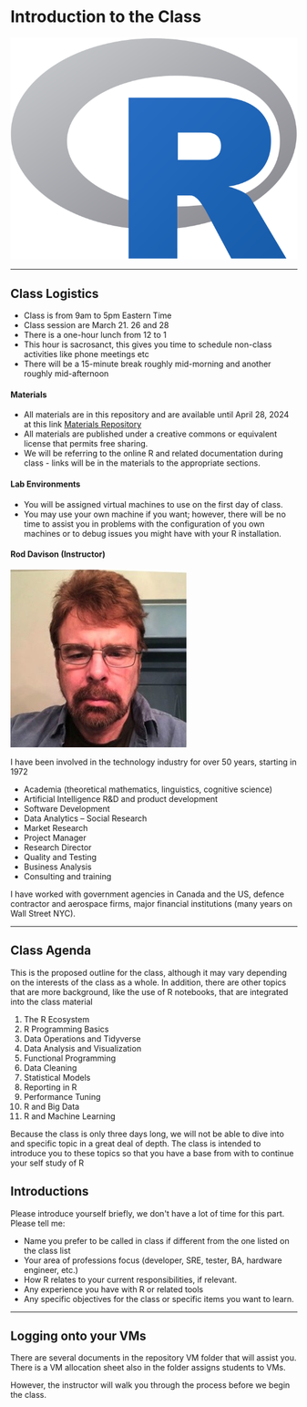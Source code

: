 # Introduction to the Class

![](images/R_logo.svg_-3623858863.png?raw=true)


---

## Class Logistics

- Class is from 9am to 5pm Eastern Time
- Class session are March 21. 26 and 28
- There is a one-hour lunch from 12 to 1
- This hour is sacrosanct, this gives you time to schedule non-class activities like phone meetings etc
- There will be a 15-minute break roughly mid-morning and another roughly mid-afternoon

#### Materials

- All materials are in this repository and are available until April 28, 2024 at this link  [Materials Repository](https://github.com/ExgnosisClasses/R-March2024)
- All materials are published under a creative commons or equivalent license that permits free sharing.
- We will be referring to the online R and related documentation during class - links will be in the materials to the appropriate sections.

#### Lab Environments

- You will be assigned virtual machines to use on the first day of class.
- You may use your own machine if you want; however, there will be no time to assist you in problems with the configuration of you own machines or to debug issues you might have with your R installation.

#### Rod Davison (Instructor)

![](images/RodDavison.png)

I have been involved in the technology industry for over 50 years, starting in 1972

- Academia (theoretical mathematics, linguistics, cognitive science)
- Artificial Intelligence R&D and product development
- Software Development
- Data Analytics – Social Research
- Market Research
- Project Manager
- Research Director
- Quality and Testing
- Business Analysis
- Consulting and training

I have worked with government agencies in Canada and the US, defence contractor and aerospace firms, major financial institutions (many years on Wall Street NYC).

---
## Class Agenda

This is the proposed outline for the class, although it may vary depending on the interests of the class as a whole. In addition, there are other topics that are more background, like the use of R notebooks, that are integrated into the class material

1. The R Ecosystem
2. R Programming Basics
3. Data Operations and Tidyverse
4. Data Analysis and Visualization 
5. Functional Programming
6. Data Cleaning
7. Statistical Models
8. Reporting in R
9. Performance Tuning
10. R and Big Data
11. R and Machine Learning

Because the class is only three days long, we will not be able to dive into and specific topic in a great deal of depth. The class is intended to introduce you to these topics so that you have a base from with to continue your self study of R

## Introductions

Please introduce yourself briefly, we don't have a lot of time for this part. Please tell me:

- Name you prefer to be called in class if different from the one listed on the class list
- Your area of professions focus (developer, SRE, tester, BA, hardware engineer, etc.)
- How R relates to your current responsibilities, if relevant.
- Any experience you have with R or related tools
- Any specific objectives for the class or specific items you want to learn.

---

## Logging onto your VMs

There are several documents in the repository VM folder that will assist you. There is a VM allocation sheet also in the folder assigns students to VMs.

However, the instructor will walk you through the process before we begin the class. 




